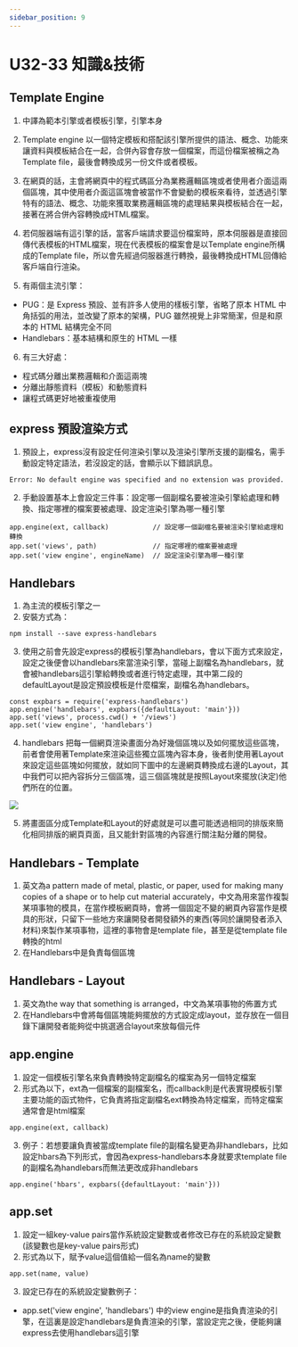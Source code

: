 ```yaml
---
sidebar_position: 9
---
```



# U32-33 知識&技術


## Template Engine
1. 中譯為範本引擎或者模板引擎，引擎本身
2. Template engine 以一個特定模板和搭配該引擎所提供的語法、概念、功能來讓資料與模板結合在一起，合併內容會存放一個檔案，而這份檔案被稱之為Template file，最後會轉換成另一份文件或者模板。
3. 在網頁的話，主會將網頁中的程式碼區分為業務邏輯區塊或者使用者介面這兩個區塊，其中使用者介面這區塊會被當作不會變動的模板來看待，並透過引擎特有的語法、概念、功能來獲取業務邏輯區塊的處理結果與模板結合在一起，接著在將合併內容轉換成HTML檔案。
4. 若伺服器端有這引擎的話，當客戶端請求要這份檔案時，原本伺服器是直接回傳代表模板的HTML檔案，現在代表模板的檔案會是以Template engine所構成的Template file，所以會先經過伺服器進行轉換，最後轉換成HTML回傳給客戶端自行渲染。

5. 有兩個主流引擎：
 - PUG：是 Express 預設、並有許多人使用的樣板引擎，省略了原本 HTML 中角括弧的用法，並改變了原本的架構，PUG 雖然視覺上非常簡潔，但是和原本的 HTML 結構完全不同 
 - Handlebars：基本結構和原生的 HTML 一樣

 6. 有三大好處：
  - 程式碼分離出業務邏輯和介面這兩塊
  - 分離出靜態資料（模板）和動態資料
  - 讓程式碼更好地被重複使用

## express 預設渲染方式
1. 預設上，express沒有設定任何渲染引擎以及渲染引擎所支援的副檔名，需手動設定特定語法，若沒設定的話，會顯示以下錯誤訊息。
```
Error: No default engine was specified and no extension was provided.
```
2. 手動設置基本上會設定三件事：設定哪一個副檔名要被渲染引擎給處理和轉換、指定哪裡的檔案要被處理、設定渲染引擎為哪一種引擎

```
app.engine(ext, callback)           // 設定哪一個副檔名要被渲染引擎給處理和轉換
app.set('views', path)              // 指定哪裡的檔案要被處理
app.set('view engine', engineName)  // 設定渲染引擎為哪一種引擎
```



## Handlebars
1. 為主流的模板引擎之一
2. 安裝方式為：
```
npm install --save express-handlebars
```
3. 使用之前會先設定express的模板引擎為handlebars，會以下面方式來設定，設定之後便會以handlebars來當渲染引擎，當碰上副檔名為handlebars，就會被handlebars這引擎給轉換或者進行特定處理，其中第二段的defaultLayout是設定預設模板是什麼檔案，副檔名為handlebars。
```
const expbars = require('express-handlebars')
app.engine('handlebars', expbars({defaultLayout: 'main'}))
app.set('views', process.cwd() + '/views')
app.set('view engine', 'handlebars')
```
4. handlebars 把每一個網頁渲染畫面分為好幾個區塊以及如何擺放這些區塊，前者會使用著Template來渲染這些獨立區塊內容本身，後者則使用著Layout來設定這些區塊如何擺放，就如同下圖中的左邊網頁轉換成右邊的Layout，其中我們可以把內容拆分三個區塊，這三個區塊就是按照Layout來擺放(決定)他們所在的位置。

![](https://res.cloudinary.com/dqfxgtyoi/image/upload/v1634746841/blog/handlebars/realWebPage2Layout_mxwlji.png)

5. 將畫面區分成Template和Layout的好處就是可以盡可能透過相同的排版來簡化相同排版的網頁頁面，且又能針對區塊的內容進行關注點分離的開發。

## Handlebars - Template
1. 英文為a pattern made of metal, plastic, or paper, used for making many copies of a shape or to help cut material accurately，中文為用來當作複製某項事物的模具，在當作模板網頁時，會將一個固定不變的網頁內容當作是模具的形狀，只留下一些地方來讓開發者開發額外的東西(等同於讓開發者添入材料)來製作某項事物，這裡的事物會是template file，甚至是從template file轉換的html
2. 在Handlebars中是負責每個區塊

## Handlebars - Layout
1. 英文為the way that something is arranged，中文為某項事物的佈置方式
2. 在Handlebars中會將每個區塊能夠擺放的方式設定成layout，並存放在一個目錄下讓開發者能夠從中挑選適合layout來放每個元件

## app.engine
1. 設定一個模板引擎名來負責轉換特定副檔名的檔案為另一個特定檔案
2. 形式為以下，ext為一個檔案的副檔案名，而callback則是代表實現模板引擎主要功能的函式物件，它負責將指定副檔名ext轉換為特定檔案，而特定檔案通常會是html檔案
```
app.engine(ext, callback)
```
3. 例子：若想要讓負責被當成template file的副檔名變更為非handlebars，比如設定hbars為下列形式，會因為express-handlebars本身就要求template file的副檔名為handlebars而無法更改成非handlebars
```
app.engine('hbars', expbars({defaultLayout: 'main'}))
```


## app.set
1. 設定一組key-value pairs當作系統設定變數或者修改已存在的系統設定變數(該變數也是key-value pairs形式)
2. 形式為以下，賦予value這個值給一個名為name的變數
```
app.set(name, value)
```
3. 設定已存在的系統設定變數例子：
 - app.set('view engine', 'handlebars') 中的view engine是指負責渲染的引擎，在這裏是設定handlebars是負責渲染的引擎，當設定完之後，便能夠讓express去使用handlebars這引擎


